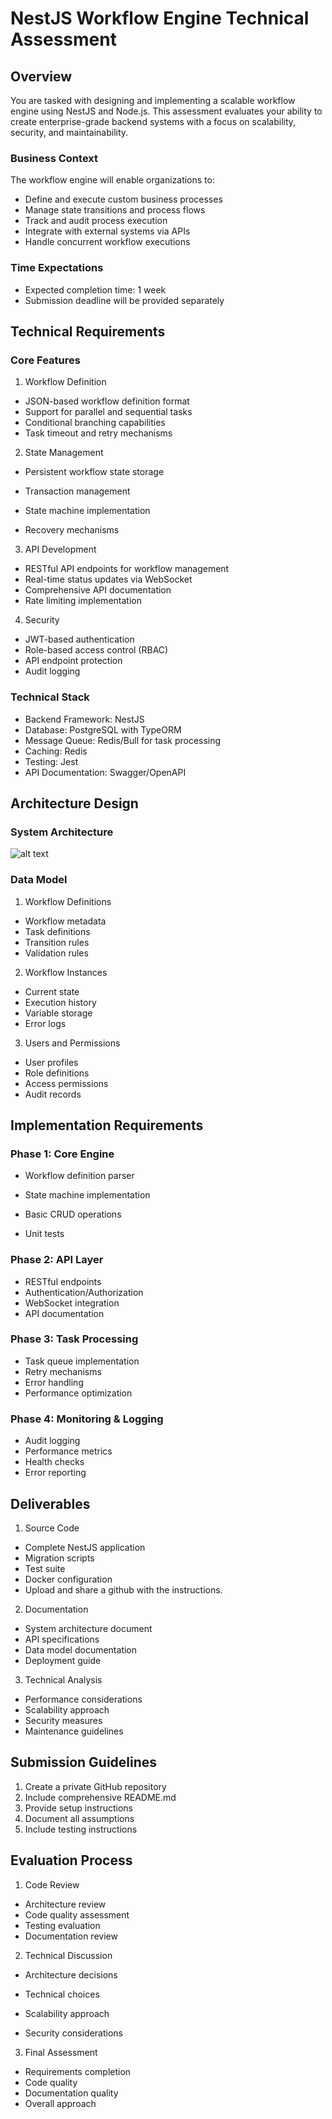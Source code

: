 # NestJS Workflow Engine Technical Assessment

## Overview
You are tasked with designing and implementing a scalable workflow engine using
NestJS and Node.js. This assessment evaluates your ability to create enterprise-grade
backend systems with a focus on scalability, security, and maintainability.

### Business Context
The workflow engine will enable organizations to:
- Define and execute custom business processes
- Manage state transitions and process flows
- Track and audit process execution
- Integrate with external systems via APIs
- Handle concurrent workflow executions

### Time Expectations
- Expected completion time: 1 week
- Submission deadline will be provided separately

## Technical Requirements

### Core Features
1. Workflow Definition
- JSON-based workflow definition format
- Support for parallel and sequential tasks
- Conditional branching capabilities
- Task timeout and retry mechanisms

2. State Management
- Persistent workflow state storage
- Transaction management

- State machine implementation
- Recovery mechanisms

3. API Development
- RESTful API endpoints for workflow management
- Real-time status updates via WebSocket
- Comprehensive API documentation
- Rate limiting implementation

4. Security
- JWT-based authentication
- Role-based access control (RBAC)
- API endpoint protection
- Audit logging

### Technical Stack
- Backend Framework: NestJS
- Database: PostgreSQL with TypeORM
- Message Queue: Redis/Bull for task processing
- Caching: Redis
- Testing: Jest
- API Documentation: Swagger/OpenAPI

## Architecture Design

### System Architecture
![alt text](image.png)

### Data Model
1. Workflow Definitions
- Workflow metadata
- Task definitions
- Transition rules
- Validation rules

2. Workflow Instances
- Current state
- Execution history
- Variable storage
- Error logs

3. Users and Permissions
- User profiles
- Role definitions
- Access permissions
- Audit records

## Implementation Requirements

### Phase 1: Core Engine
- Workflow definition parser

- State machine implementation
- Basic CRUD operations
- Unit tests

### Phase 2: API Layer
- RESTful endpoints
- Authentication/Authorization
- WebSocket integration
- API documentation

### Phase 3: Task Processing
- Task queue implementation
- Retry mechanisms
- Error handling
- Performance optimization

### Phase 4: Monitoring &amp; Logging
- Audit logging
- Performance metrics
- Health checks
- Error reporting

## Deliverables

1. Source Code
- Complete NestJS application
- Migration scripts
- Test suite
- Docker configuration
- Upload and share a github with the instructions.

2. Documentation
- System architecture document
- API specifications
- Data model documentation
- Deployment guide

3. Technical Analysis
- Performance considerations
- Scalability approach
- Security measures
- Maintenance guidelines

## Submission Guidelines
1. Create a private GitHub repository
2. Include comprehensive README.md
3. Provide setup instructions
4. Document all assumptions
5. Include testing instructions

## Evaluation Process

1. Code Review
- Architecture review
- Code quality assessment
- Testing evaluation
- Documentation review

2. Technical Discussion
- Architecture decisions
- Technical choices
- Scalability approach

- Security considerations

3. Final Assessment
- Requirements completion
- Code quality
- Documentation quality
- Overall approach